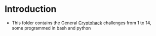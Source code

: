 # Introduction
- This folder contains the General [Cryptohack](https://cryptohack.org/challenges/general/) challenges from 1 to 14, some programmed in bash and python
